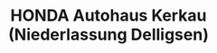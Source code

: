 ---
title: "HONDA Autohaus Kerkau (Niederlassung Delligsen)"
url: /delligsen/honda-autohaus-kerkau-niederlassung-delligsen/
shop: Autohaus
---